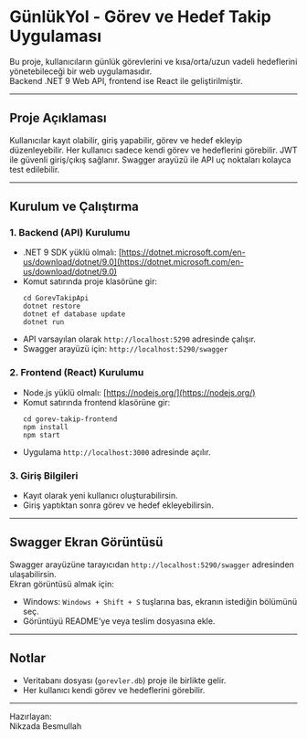 # GünlükYol - Görev ve Hedef Takip Uygulaması

Bu proje, kullanıcıların günlük görevlerini ve kısa/orta/uzun vadeli hedeflerini yönetebileceği bir web uygulamasıdır.  
Backend .NET 9 Web API, frontend ise React ile geliştirilmiştir.

---

## Proje Açıklaması
Kullanıcılar kayıt olabilir, giriş yapabilir, görev ve hedef ekleyip düzenleyebilir. Her kullanıcı sadece kendi görev ve hedeflerini görebilir. JWT ile güvenli giriş/çıkış sağlanır. Swagger arayüzü ile API uç noktaları kolayca test edilebilir.

---

## Kurulum ve Çalıştırma

### 1. Backend (API) Kurulumu

- .NET 9 SDK yüklü olmalı: [https://dotnet.microsoft.com/en-us/download/dotnet/9.0](https://dotnet.microsoft.com/en-us/download/dotnet/9.0)
- Komut satırında proje klasörüne gir:
  ```
  cd GorevTakipApi
  dotnet restore
  dotnet ef database update
  dotnet run
  ```
- API varsayılan olarak `http://localhost:5290` adresinde çalışır.
- Swagger arayüzü için: `http://localhost:5290/swagger`

### 2. Frontend (React) Kurulumu

- Node.js yüklü olmalı: [https://nodejs.org/](https://nodejs.org/)
- Komut satırında frontend klasörüne gir:
  ```
  cd gorev-takip-frontend
  npm install
  npm start
  ```
- Uygulama `http://localhost:3000` adresinde açılır.

### 3. Giriş Bilgileri

- Kayıt olarak yeni kullanıcı oluşturabilirsin.
- Giriş yaptıktan sonra görev ve hedef ekleyebilirsin.

---

## Swagger Ekran Görüntüsü

Swagger arayüzüne tarayıcıdan `http://localhost:5290/swagger` adresinden ulaşabilirsin.  
Ekran görüntüsü almak için:  
- Windows: `Windows + Shift + S` tuşlarına bas, ekranın istediğin bölümünü seç.  
- Görüntüyü README'ye veya teslim dosyasına ekle.

---

## Notlar

- Veritabanı dosyası (`gorevler.db`) proje ile birlikte gelir.
- Her kullanıcı kendi görev ve hedeflerini görebilir.

---

Hazırlayan:  
Nikzada Besmullah
